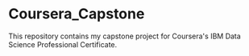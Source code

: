 # Coursera_Capstone
This repository contains my capstone project for Coursera's IBM Data Science Professional Certificate.
